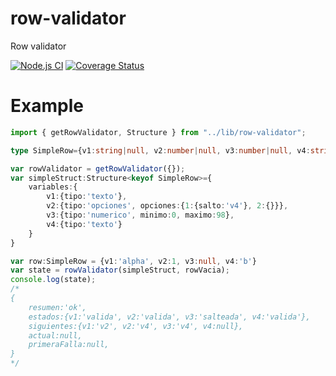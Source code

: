 # row-validator
Row validator

[![Node.js CI](https://github.com/codenautas/row-validator/workflows/Node.js%20CI/badge.svg)](https://github.com/codenautas/row-validator/actions?query=workflow%3A%22Node.js+CI%22)
[![Coverage Status](https://coveralls.io/repos/github/codenautas/row-validator/badge.svg?branch=master)](https://coveralls.io/github/codenautas/row-validator?branch=master)

# Example

```ts
import { getRowValidator, Structure } from "../lib/row-validator";

type SimpleRow={v1:string|null, v2:number|null, v3:number|null, v4:string|null}

var rowValidator = getRowValidator({});
var simpleStruct:Structure<keyof SimpleRow>={
    variables:{
        v1:{tipo:'texto'},
        v2:{tipo:'opciones', opciones:{1:{salto:'v4'}, 2:{}}},
        v3:{tipo:'numerico', minimo:0, maximo:98},
        v4:{tipo:'texto'}
    }
}

var row:SimpleRow = {v1:'alpha', v2:1, v3:null, v4:'b'}
var state = rowValidator(simpleStruct, rowVacia);
console.log(state);
/*
{
    resumen:'ok',
    estados:{v1:'valida', v2:'valida', v3:'salteada', v4:'valida'},
    siguientes:{v1:'v2', v2:'v4', v3:'v4', v4:null},
    actual:null,
    primeraFalla:null,
}
*/

```